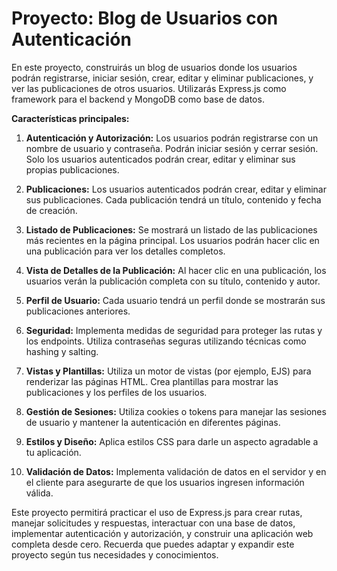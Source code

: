 # **Proyecto: Blog de Usuarios con Autenticación**

En este proyecto, construirás un blog de usuarios donde los usuarios podrán registrarse, iniciar sesión, crear, editar y eliminar publicaciones, y ver las publicaciones de otros usuarios. Utilizarás Express.js como framework para el backend y MongoDB como base de datos.

**Características principales:**

1. **Autenticación y Autorización:** Los usuarios podrán registrarse con un nombre de usuario y contraseña. Podrán iniciar sesión y cerrar sesión. Solo los usuarios autenticados podrán crear, editar y eliminar sus propias publicaciones.

2. **Publicaciones:** Los usuarios autenticados podrán crear, editar y eliminar sus publicaciones. Cada publicación tendrá un título, contenido y fecha de creación.

3. **Listado de Publicaciones:** Se mostrará un listado de las publicaciones más recientes en la página principal. Los usuarios podrán hacer clic en una publicación para ver los detalles completos.

4. **Vista de Detalles de la Publicación:** Al hacer clic en una publicación, los usuarios verán la publicación completa con su título, contenido y autor.

5. **Perfil de Usuario:** Cada usuario tendrá un perfil donde se mostrarán sus publicaciones anteriores.

6. **Seguridad:** Implementa medidas de seguridad para proteger las rutas y los endpoints. Utiliza contraseñas seguras utilizando técnicas como hashing y salting.

7. **Vistas y Plantillas:** Utiliza un motor de vistas (por ejemplo, EJS) para renderizar las páginas HTML. Crea plantillas para mostrar las publicaciones y los perfiles de los usuarios.

8. **Gestión de Sesiones:** Utiliza cookies o tokens para manejar las sesiones de usuario y mantener la autenticación en diferentes páginas.

9. **Estilos y Diseño:** Aplica estilos CSS para darle un aspecto agradable a tu aplicación.

10. **Validación de Datos:** Implementa validación de datos en el servidor y en el cliente para asegurarte de que los usuarios ingresen información válida.

Este proyecto permitirá practicar el uso de Express.js para crear rutas, manejar solicitudes y respuestas, interactuar con una base de datos, implementar autenticación y autorización, y construir una aplicación web completa desde cero. Recuerda que puedes adaptar y expandir este proyecto según tus necesidades y conocimientos.
